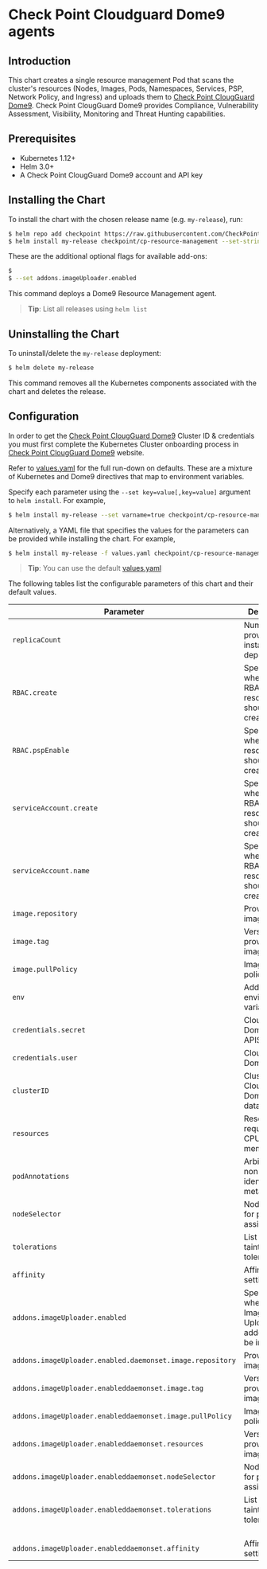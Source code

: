 #  Check Point Cloudguard Dome9 agents

## Introduction

This chart creates a single resource management Pod that scans the cluster's resources (Nodes, Images, Pods, Namespaces, Services, PSP, Network Policy, and Ingress) and uploads them to [Check Point ClougGuard Dome9](https://secure.dome9.com/).
Check Point ClougGuard Dome9 provides Compliance, Vulnerability Assessment, Visibility, Monitoring and Threat Hunting capabilities.

## Prerequisites

- Kubernetes 1.12+
- Helm 3.0+
- A Check Point ClougGuard Dome9 account and API key

## Installing the Chart

To install the chart with the chosen release name (e.g. `my-release`), run:

```bash
$ helm repo add checkpoint https://raw.githubusercontent.com/CheckPointSW/charts/master/repository/
$ helm install my-release checkpoint/cp-resource-management --set-string credentials.user=[CloudGuard Dome9 API Key] --set-string credentials.secret=[CloudGuard Dome9 API Secret] --set-string clusterID=[Dome9 Cluster ID]
```

These are the additional optional flags for available add-ons:

```bash
$ 
$ --set addons.imageUploader.enabled 
```

This command deploys a Dome9 Resource Management agent.

> **Tip**: List all releases using `helm list`

## Uninstalling the Chart

To uninstall/delete the `my-release` deployment:

```bash
$ helm delete my-release
```

This command removes all the Kubernetes components associated with the chart and deletes the release.

## Configuration

In order to get the [Check Point ClougGuard Dome9](https://secure.dome9.com/) Cluster ID & credentials you must first complete the Kubernetes Cluster onboarding process in [Check Point ClougGuard Dome9](https://secure.dome9.com/) website.

Refer to [values.yaml](values.yaml) for the full run-down on defaults. These are a mixture of Kubernetes and Dome9 directives that map to environment variables.

Specify each parameter using the `--set key=value[,key=value]` argument to `helm install`. For example,

```bash
$ helm install my-release --set varname=true checkpoint/cp-resource-management
```

Alternatively, a YAML file that specifies the values for the parameters can be provided while installing the chart. For example,

```bash
$ helm install my-release -f values.yaml checkpoint/cp-resource-management
```

> **Tip**: You can use the default [values.yaml](values.yaml)

The following tables list the configurable parameters of this chart and their default values.

| Parameter                                                  | Description                                                     | Default                                          |
| ---------------------------------------------------------- | --------------------------------------------------------------- | ------------------------------------------------ |
| `replicaCount`                                             | Number of provisioner instances to deployed                     | `1`                                              |
| `RBAC.create`                                              | Specifies whether RBAC resources should be created              | `true`                                           |
| `RBAC.pspEnable`                                           | Specifies whether PSP resources should be created               | `false`                                          |
| `serviceAccount.create`                                    | Specifies whether RBAC resources should be created              | `true`                                           |
| `serviceAccount.name`                                      | Specifies whether RBAC resources should be created              | ``                                               |
| `image.repository`                                         | Provisioner image                                               | `quay.io/checkpoint/cp-resource-management`      |
| `image.tag`                                                | Version of provisioner image                                    | `{TAG_NAME}`                                     |
| `image.pullPolicy`                                         | Image pull policy                                               | `IfNotPresent`                                   |
| `env`                                                      | Additional environmental variables                              | `{}`                                             |
| `credentials.secret`                                       | CloudGuard Dome9 APISecret                                      | `CHANGEME`                                       |
| `credentials.user`                                         | CloudGuard Dome9 APIID                                          | `CHANGEME`                                       |
| `clusterID`                                                | Cluster ID in CloudGuard Dome9 database                         | `CHANGEME`                                       |
| `resources`                                                | Resources required (e.g. CPU, memory)                           | `{}`                                             |
| `podAnnotations`                                           | Arbitrary non-identifying metadata                              | `{}`                                             |
| `nodeSelector`                                             | Node labels for pod assignment                                  | `{}`                                             |
| `tolerations`                                              | List of node taints to tolerate                                 | `[]`                                             |
| `affinity`                                                 | Affinity settings                                               | `{}`                                             |
| `addons.imageUploader.enabled`                             | Specifies whether the Image Uploader addon should be installed  | `false`                                          |
| `addons.imageUploader.enabled.daemonset.image.repository`  | Provisioner image                                               | `quay.io/checkpoint/images-uploader`             |
| `addons.imageUploader.enableddaemonset.image.tag`          | Version of provisioner image                                    | `{TAG_NAME}`                                     |
| `addons.imageUploader.enableddaemonset.image.pullPolicy`   | Image pull policy                                               | `IfNotPresent`                                   |
| `addons.imageUploader.enableddaemonset.resources`          | Version of provisioner image                                    | `{}`                                             |
| `addons.imageUploader.enableddaemonset.nodeSelector`       | Node labels for pod assignment                                  | `{}`                                             |
| `addons.imageUploader.enableddaemonset.tolerations`        | List of node taints to tolerate                                 | `key: node-role.kubernetes.io/master`            |
|                                                            |                                                                 | `effect: NoSchedule`                             |
| `addons.imageUploader.enableddaemonset.affinity`           | Affinity setting                                                | `{}`                                             |
